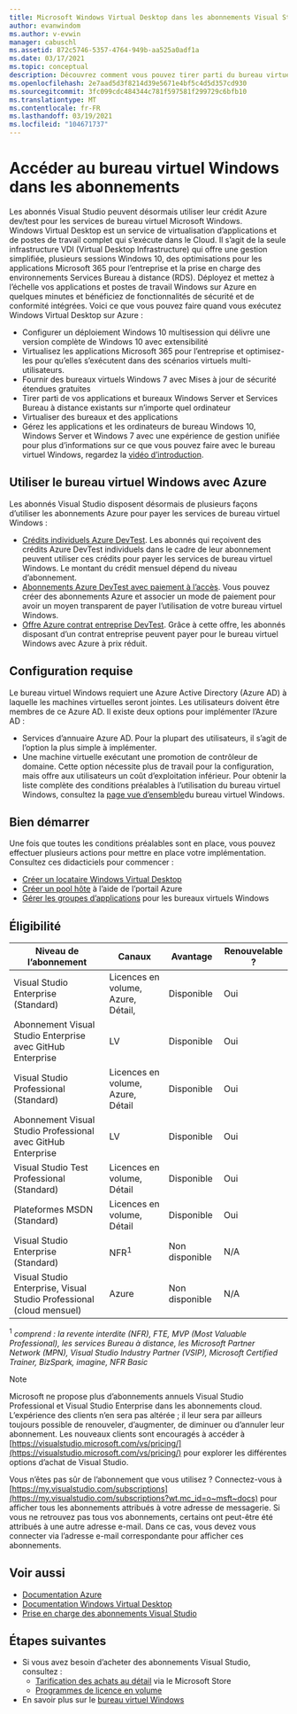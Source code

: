 ```yaml
---
title: Microsoft Windows Virtual Desktop dans les abonnements Visual Studio | Microsoft Docs
author: evanwindom
ms.author: v-evwin
manager: cabuschl
ms.assetid: 872c5746-5357-4764-949b-aa525a0adf1a
ms.date: 03/17/2021
ms.topic: conceptual
description: Découvrez comment vous pouvez tirer parti du bureau virtuel Microsoft Windows via votre abonnement Visual Studio
ms.openlocfilehash: 2e7aad5d3f8214d39e5671e4bf5c4d5d357cd930
ms.sourcegitcommit: 3fc099cdc484344c781f597581f299729c6bfb10
ms.translationtype: MT
ms.contentlocale: fr-FR
ms.lasthandoff: 03/19/2021
ms.locfileid: "104671737"
---
```

# <a name="access-windows-virtual-desktop-in-subscriptions"></a>Accéder au bureau virtuel Windows dans les abonnements 
Les abonnés Visual Studio peuvent désormais utiliser leur crédit Azure dev/test pour les services de bureau virtuel Microsoft Windows.  
Windows Virtual Desktop est un service de virtualisation d’applications et de postes de travail complet qui s’exécute dans le Cloud. Il s’agit de la seule infrastructure VDI (Virtual Desktop Infrastructure) qui offre une gestion simplifiée, plusieurs sessions Windows 10, des optimisations pour les applications Microsoft 365 pour l’entreprise et la prise en charge des environnements Services Bureau à distance (RDS). Déployez et mettez à l’échelle vos applications et postes de travail Windows sur Azure en quelques minutes et bénéficiez de fonctionnalités de sécurité et de conformité intégrées.
Voici ce que vous pouvez faire quand vous exécutez Windows Virtual Desktop sur Azure :
- Configurer un déploiement Windows 10 multisession qui délivre une version complète de Windows 10 avec extensibilité
- Virtualisez les applications Microsoft 365 pour l’entreprise et optimisez-les pour qu’elles s’exécutent dans des scénarios virtuels multi-utilisateurs.
- Fournir des bureaux virtuels Windows 7 avec Mises à jour de sécurité étendues gratuites
- Tirer parti de vos applications et bureaux Windows Server et Services Bureau à distance existants sur n’importe quel ordinateur
- Virtualiser des bureaux et des applications
- Gérez les applications et les ordinateurs de bureau Windows 10, Windows Server et Windows 7 avec une expérience de gestion unifiée pour plus d’informations sur ce que vous pouvez faire avec le bureau virtuel Windows, regardez la [vidéo d’introduction](/azure/virtual-desktop/overview).

## <a name="use-windows-virtual-desktop-with-azure"></a>Utiliser le bureau virtuel Windows avec Azure 
Les abonnés Visual Studio disposent désormais de plusieurs façons d’utiliser les abonnements Azure pour payer les services de bureau virtuel Windows :
- [Crédits individuels Azure DevTest](vs-azure.md).  Les abonnés qui reçoivent des crédits Azure DevTest individuels dans le cadre de leur abonnement peuvent utiliser ces crédits pour payer les services de bureau virtuel Windows.  Le montant du crédit mensuel dépend du niveau d’abonnement.
- [Abonnements Azure DevTest avec paiement à l’accès](vs-azure-payg.md).  Vous pouvez créer des abonnements Azure et associer un mode de paiement pour avoir un moyen transparent de payer l’utilisation de votre bureau virtuel Windows. 
- [Offre Azure contrat entreprise DevTest](azure-ea-devtest.md).  Grâce à cette offre, les abonnés disposant d’un contrat entreprise peuvent payer pour le bureau virtuel Windows avec Azure à prix réduit. 

## <a name="requirements"></a>Configuration requise
Le bureau virtuel Windows requiert une Azure Active Directory (Azure AD) à laquelle les machines virtuelles seront jointes.  Les utilisateurs doivent être membres de ce Azure AD.  Il existe deux options pour implémenter l’Azure AD :
- Services d’annuaire Azure AD.  Pour la plupart des utilisateurs, il s’agit de l’option la plus simple à implémenter.
- Une machine virtuelle exécutant une promotion de contrôleur de domaine.  Cette option nécessite plus de travail pour la configuration, mais offre aux utilisateurs un coût d’exploitation inférieur.
Pour obtenir la liste complète des conditions préalables à l’utilisation du bureau virtuel Windows, consultez la [page vue d’ensemble](/azure/virtual-desktop/overview#requirements)du bureau virtuel Windows. 

## <a name="get-started"></a>Bien démarrer 
Une fois que toutes les conditions préalables sont en place, vous pouvez effectuer plusieurs actions pour mettre en place votre implémentation.  Consultez ces didacticiels pour commencer :
- [Créer un locataire Windows Virtual Desktop](/azure/virtual-desktop/virtual-desktop-fall-2019/tenant-setup-azure-active-directory)
- [Créer un pool hôte](/azure/virtual-desktop/create-host-pools-azure-marketplace) à l’aide de l’portail Azure
- [Gérer les groupes d’applications](/azure/virtual-desktop/manage-app-groups) pour les bureaux virtuels Windows

## <a name="eligibility"></a>Éligibilité
| Niveau de l’abonnement                                                 |     Canaux                                            | Avantage                                                          | Renouvelable ?    |
|--------------------------------------------------------------------|---------------------------------------------------------|------------------------------------------------------------------|---------------|
| Visual Studio Enterprise (Standard)   | Licences en volume, Azure, Détail, | Disponible|  Oui          |
| Abonnement Visual Studio Enterprise avec GitHub Enterprise  | LV | Disponible|  Oui          |
| Visual Studio Professional (Standard) | Licences en volume, Azure, Détail                                       | Disponible                                                             |  Oui             |
| Abonnement Visual Studio Professional avec GitHub Enterprise | LV                                       | Disponible                                        |  Oui           |
| Visual Studio Test Professional (Standard)                         | Licences en volume, Détail                                              | Disponible|  Oui          |
| Plateformes MSDN (Standard)                                          | Licences en volume, Détail                                              | Disponible                                         |  Oui          |
| Visual Studio Enterprise (Standard)  | NFR<sup>1</sup> |Non disponible  | N/A |
| Visual Studio Enterprise, Visual Studio Professional (cloud mensuel) | Azure | Non disponible | N/A |

<sup>1</sup>  *comprend : la revente interdite (NFR), FTE, MVP (Most Valuable Professional), les services Bureau à distance, les Microsoft Partner Network (MPN), Visual Studio Industry Partner (VSIP), Microsoft Certified Trainer, BizSpark, imagine, NFR Basic*

> [!NOTE]
> Microsoft ne propose plus d’abonnements annuels Visual Studio Professional et Visual Studio Enterprise dans les abonnements cloud. L’expérience des clients n’en sera pas altérée ; il leur sera par ailleurs toujours possible de renouveler, d’augmenter, de diminuer ou d’annuler leur abonnement. Les nouveaux clients sont encouragés à accéder à [https://visualstudio.microsoft.com/vs/pricing/](https://visualstudio.microsoft.com/vs/pricing/) pour explorer les différentes options d’achat de Visual Studio.

Vous n’êtes pas sûr de l’abonnement que vous utilisez ?  Connectez-vous à [https://my.visualstudio.com/subscriptions](https://my.visualstudio.com/subscriptions?wt.mc_id=o~msft~docs) pour afficher tous les abonnements attribués à votre adresse de messagerie. Si vous ne retrouvez pas tous vos abonnements, certains ont peut-être été attribués à une autre adresse e-mail.  Dans ce cas, vous devez vous connecter via l’adresse e-mail correspondante pour afficher ces abonnements.

## <a name="see-also"></a>Voir aussi
- [Documentation Azure](/azure/)
- [Documentation Windows Virtual Desktop](/azure/virtual-desktop/)
- [Prise en charge des abonnements Visual Studio](https://my.visualstudio.com/gethelp)

## <a name="next-steps"></a>Étapes suivantes
-   Si vous avez besoin d’acheter des abonnements Visual Studio, consultez :
     - [Tarification des achats au détail](https://visualstudio.microsoft.com/vs/pricing/) via le Microsoft Store
     - [Programmes de licence en volume](https://www.microsoft.com/licensing/default)
-   En savoir plus sur le [bureau virtuel Windows](/azure/virtual-desktop/overview)